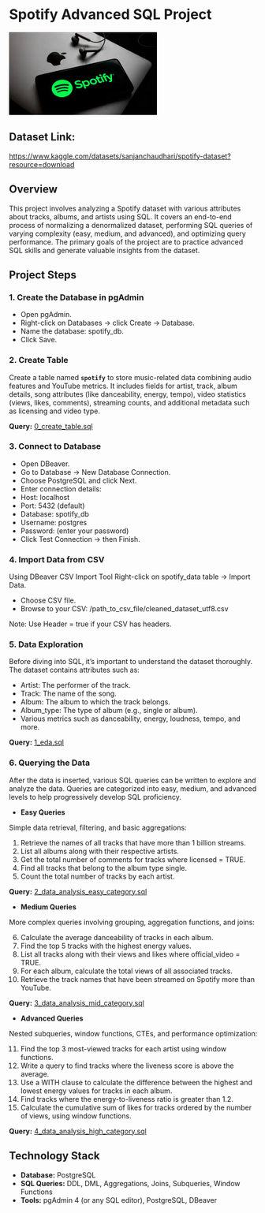# Spotify Advanced SQL Project

![spotify](/images/spotify.jpg)

## Dataset Link: 
https://www.kaggle.com/datasets/sanjanchaudhari/spotify-dataset?resource=download

## Overview
This project involves analyzing a Spotify dataset with various attributes about tracks, albums, and artists using SQL. It covers an end-to-end process of normalizing a denormalized dataset, performing SQL queries of varying complexity (easy, medium, and advanced), and optimizing query performance. The primary goals of the project are to practice advanced SQL skills and generate valuable insights from the dataset.

## Project Steps
### 1. Create the Database in pgAdmin
- Open pgAdmin.
- Right-click on Databases → click Create → Database.
- Name the database: spotify_db.
- Click Save.

### 2. Create Table

Create a table named **`spotify`** to store music-related data combining audio features and YouTube metrics. It includes fields for artist, track, album details, song attributes (like danceability, energy, tempo), video statistics (views, likes, comments), streaming counts, and additional metadata such as licensing and video type.

**Query:** [0_create_table.sql](/0_create_table.sql)

### 3. Connect to Database
- Open DBeaver.
- Go to Database → New Database Connection.
- Choose PostgreSQL and click Next.
- Enter connection details:
- Host: localhost
- Port: 5432 (default)
- Database: spotify_db
- Username: postgres
- Password: (enter your password)
- Click Test Connection → then Finish.

### 4. Import Data from CSV
Using DBeaver CSV Import Tool
Right-click on spotify_data table → Import Data.

- Choose CSV file.
- Browse to your CSV: /path_to_csv_file/cleaned_dataset_utf8.csv

Note: Use Header = true if your CSV has headers.

### 5. Data Exploration
Before diving into SQL, it’s important to understand the dataset thoroughly. The dataset contains attributes such as:

- Artist: The performer of the track.
- Track: The name of the song.
- Album: The album to which the track belongs.
- Album_type: The type of album (e.g., single or album).
- Various metrics such as danceability, energy, loudness, tempo, and more.

**Query:** [1_eda.sql](/1_eda.sql)

### 6. Querying the Data
After the data is inserted, various SQL queries can be written to explore and analyze the data. Queries are categorized into easy, medium, and advanced levels to help progressively develop SQL proficiency.

- **Easy Queries**

Simple data retrieval, filtering, and basic aggregations:

1. Retrieve the names of all tracks that have more than 1 billion streams.
2. List all albums along with their respective artists.
3. Get the total number of comments for tracks where licensed = TRUE.
4. Find all tracks that belong to the album type single.
5. Count the total number of tracks by each artist.

**Query:** [2_data_analysis_easy_category.sql](/2_data_analysis_easy_category.sql)

- **Medium Queries**

More complex queries involving grouping, aggregation functions, and joins:

6. Calculate the average danceability of tracks in each album.
7. Find the top 5 tracks with the highest energy values.
8. List all tracks along with their views and likes where official_video = TRUE.
9. For each album, calculate the total views of all associated tracks.
10. Retrieve the track names that have been streamed on Spotify more than YouTube.

**Query:** [3_data_analysis_mid_category.sql](/3_data_analysis_mid_category.sql)

- **Advanced Queries**

Nested subqueries, window functions, CTEs, and performance optimization:

11. Find the top 3 most-viewed tracks for each artist using window functions.
12. Write a query to find tracks where the liveness score is above the average.
13. Use a WITH clause to calculate the difference between the highest and lowest energy values for tracks in each album.
14. Find tracks where the energy-to-liveness ratio is greater than 1.2.
15. Calculate the cumulative sum of likes for tracks ordered by the number of views, using window functions.

**Query:** [4_data_analysis_high_category.sql](/4_data_analysis_high_category.sql)

## Technology Stack
- **Database:** PostgreSQL
- **SQL Queries:** DDL, DML, Aggregations, Joins, Subqueries, Window Functions
- **Tools:** pgAdmin 4 (or any SQL editor), PostgreSQL, DBeaver
